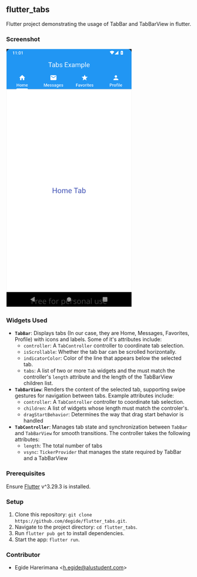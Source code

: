 ## flutter_tabs

Flutter project demonstrating the usage of TabBar and TabBarView in flutter.

### Screenshot

<img src="./screenshots/screenshot-2025-06-12_23.01.54.702.png" alt="App screenshot" style="height: 700px; border: 1px solid whitesmoke">

### Widgets Used

- **`TabBar`**: Displays tabs (In our case, they are Home, Messages, Favorites, Profile) with icons and labels. Some of it's attributes include:
    - `controller`: A `TabController` controller to coordinate tab selection.
    - `isScrollable`: Whether the tab bar can be scrolled horizontally.
    - `indicatorColor`: Color of the line that appears below the selected tab.
    - `tabs`: A list of two or more `Tab` widgets and the must match the controller's `length` attribute and the length of the TabBarView children list.
- **`TabBarView`**: Renders the content of the selected tab, supporting swipe gestures for navigation between tabs. Example attributes include:
    - `controller`: A `TabController` controller to coordinate tab selection.
    - `children`: A list of widgets whose length must match the controler's.
    - `dragStartBehavior`: Determines the way that drag start behavior is handled
- **`TabController`**: Manages tab state and synchronization between `TabBar` and `TabBarView` for smooth transitions. The controller takes the following attributes:
    - `length`: The total number of tabs
    - `vsync`: `TickerProvider` that manages the state required by TabBar and a TabBarView

### Prerequisites

Ensure [Flutter](https://flutter.dev/docs/get-started/install) v^3.29.3 is installed.

### Setup

1. Clone this repository: `git clone https://github.com/degide/flutter_tabs.git`.
2. Navigate to the project directory: `cd flutter_tabs`.
3. Run `flutter pub get` to install dependencies.
4. Start the app: `flutter run`.

### Contributor

- Egide Harerimana \<h.egide@alustudent.com\>

